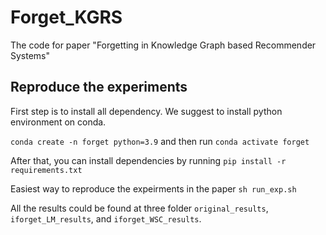 # Forget_KGRS

The code for paper "Forgetting in Knowledge Graph based Recommender Systems"

## Reproduce the experiments

First step is to install all dependency. We suggest to install python environment on conda.

`conda create -n forget python=3.9` and then run `conda activate forget`

After that, you can install dependencies by running `pip install -r requirements.txt`

Easiest way to reproduce the expeirments in the paper `sh run_exp.sh`

All the results could be found at three folder `original_results`, `iforget_LM_results`, and `iforget_WSC_results`.
